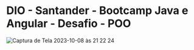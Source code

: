 # DIO - Santander - Bootcamp Java e Angular - Desafio - POO

![Captura de Tela 2023-10-08 às 21 22 24](https://github.com/jeffbotelho/dio_bootcamp-java-angular-desafio-poo/assets/63462882/a492f53b-b654-4fe9-bcee-52a209f7791d)
